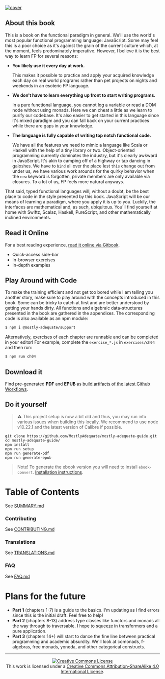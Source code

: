 [![cover](images/cover.png)](SUMMARY.md)

## About this book

This is a book on the functional paradigm in general. We'll use the world's most popular functional programming language: JavaScript. Some may feel this is a poor choice as it's against the grain of the current culture which, at the moment, feels predominately imperative. However, I believe it is the best way to learn FP for several reasons:

 * **You likely use it every day at work.**

    This makes it possible to practice and apply your acquired knowledge each day on real world programs rather than pet projects on nights and weekends in an esoteric FP language.


 * **We don't have to learn everything up front to start writing programs.**

    In a pure functional language, you cannot log a variable or read a DOM node without using monads. Here we can cheat a little as we learn to purify our codebase. It's also easier to get started in this language since it's mixed paradigm and you can fall back on your current practices while there are gaps in your knowledge.


 * **The language is fully capable of writing top notch functional code.**

    We have all the features we need to mimic a language like Scala or Haskell with the help of a tiny library or two. Object-oriented programming currently dominates the industry, but it's clearly awkward in JavaScript. It's akin to camping off of a highway or tap dancing in galoshes. We have to `bind` all over the place lest `this` change out from under us, we have various work arounds for the quirky behavior when the `new` keyword is forgotten, private members are only available via closures. To a lot of us, FP feels more natural anyways.

That said, typed functional languages will, without a doubt, be the best place to code in the style presented by this book. JavaScript will be our means of learning a paradigm, where you apply it is up to you. Luckily, the interfaces are mathematical and, as such, ubiquitous. You'll find yourself at home with Swiftz, Scalaz, Haskell, PureScript, and other mathematically inclined environments.


## Read it Online

For a best reading experience, [read it online via Gitbook](https://mostly-adequate.gitbooks.io/mostly-adequate-guide/).

- Quick-access side-bar
- In-browser exercises
- In-depth examples


## Play Around with Code

To make the training efficient and not get too bored while I am telling you another story, make sure to play around with the concepts introduced in this book. Some can be tricky to catch at first and are better understood by getting your hands dirty.
All functions and algebraic data-structures presented in the book are gathered in the appendixes. The corresponding code is also available as an npm module:

```bash
$ npm i @mostly-adequate/support
```

Alternatively, exercises of each chapter are runnable and can be completed in your editor! For example, complete the `exercise_*.js` in `exercises/ch04` and then run:

```bash
$ npm run ch04
```

## Download it

Find pre-generated **PDF** and **EPUB** as [build artifacts of the latest Github Workflows](https://github.com/MostlyAdequate/mostly-adequate-guide/actions/workflows/build.yml).

## Do it yourself

> ⚠️ This project setup is now a bit old and thus, you may run into various issues when building this locally. We recommend to use node v10.22.1 and the latest version of Calibre if possible. 

```
git clone https://github.com/MostlyAdequate/mostly-adequate-guide.git
cd mostly-adequate-guide/
npm install
npm run setup
npm run generate-pdf
npm run generate-epub
```

> Note! To generate the ebook version you will need to install `ebook-convert`. [Installation instructions](https://gitbookio.gitbooks.io/documentation/content/build/ebookconvert.html).

# Table of Contents

See [SUMMARY.md](SUMMARY.md)

### Contributing

See [CONTRIBUTING.md](CONTRIBUTING.md)

### Translations

See [TRANSLATIONS.md](TRANSLATIONS.md)

### FAQ

See [FAQ.md](FAQ.md)



# Plans for the future

* **Part 1** (chapters 1-7) is a guide to the basics. I'm updating as I find errors since this is the initial draft. Feel free to help!
* **Part 2** (chapters 8-13) address type classes like functors and monads all the way through to traversable. I hope to squeeze in transformers and a pure application.
* **Part 3** (chapters 14+) will start to dance the fine line between practical programming and academic absurdity. We'll look at comonads, f-algebras, free monads, yoneda, and other categorical constructs.


---


<p align="center">
  <a rel="license" href="http://creativecommons.org/licenses/by-sa/4.0/">
    <img alt="Creative Commons License" style="border-width:0" src="https://i.creativecommons.org/l/by-sa/4.0/88x31.png" />
  </a>
  <br />
  This work is licensed under a <a rel="license" href="http://creativecommons.org/licenses/by-sa/4.0/">Creative Commons Attribution-ShareAlike 4.0 International License</a>.
</p>
